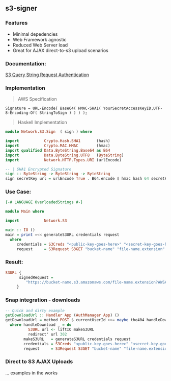 ## s3-signer

### Features
 - Minimal depedencies
 - Web Framework agnostic
 - Reduced Web Server load
 - Great for AJAX direct-to-s3 upload scenarios

### Documentation:
[S3 Query String Request Authentication](http://docs.aws.amazon.com/AmazonS3/latest/dev/RESTAuthentication.html#RESTAuthenticationQueryStringAuth)

### Implementation

> AWS Specification

```shell
Signature = URL-Encode( Base64( HMAC-SHA1( YourSecretAccessKeyID,UTF-8-Encoding-Of( StringToSign ) ) ) );
```
> Haskell Implementation

```haskell
module Network.S3.Sign  ( sign ) where

import           Crypto.Hash.SHA1       (hash)
import           Crypto.MAC.HMAC        (hmac)
import qualified Data.ByteString.Base64 as B64
import           Data.ByteString.UTF8   (ByteString)
import           Network.HTTP.Types.URI (urlEncode)

-- | SHA1 Encrypted Signature
sign :: ByteString -> ByteString -> ByteString
sign secretKey url = urlEncode True . B64.encode $ hmac hash 64 secretKey url
```

### Use Case:
```haskell
{-# LANGUAGE OverloadedStrings #-}

module Main where

import           Network.S3

main :: IO ()
main = print =<< generateS3URL credentials request
  where
     credentials = S3Creds "<public-key-goes-here>" "<secret-key-goes-here>"
     request     = S3Request S3GET "bucket-name" "file-name.extension" 3 -- 3 secs until expired
```
### Result:
```haskell
S3URL {
      signedRequest =
         "https://bucket-name.s3.amazonaws.com/file-name.extension?AWSAccessKeyId=<public-key-goes-here>&Expires=1402346638&Signature=1XraY%2Bhp117I5CTKNKPc6%2BiihRA%3D"
     }
```

### Snap integration - downloads
```haskell
-- Quick and dirty example
getDownloadUrl :: Handler App (AuthManager App) ()
getDownloadUrl = method POST $ currentUserId >>= maybe the404 handleDownload
  where handleDownload _ = do
          S3URL url <- liftIO makeS3URL 
          redirect' url 302
        makeS3URL   = generateS3URL credentials request
        credentials = S3Creds "<public-key-goes-here>" "<secret-key-goes-here>"
        request     = S3Request S3GET "bucket-name" "file-name.extension" 3
```
### Direct to S3 AJAX Uploads
... examples in the works
